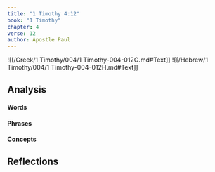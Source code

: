 ```yaml
---
title: "1 Timothy 4:12"
book: "1 Timothy"
chapter: 4
verse: 12
author: Apostle Paul
---
```

![[/Greek/1 Timothy/004/1 Timothy-004-012G.md#Text]]
![[/Hebrew/1 Timothy/004/1 Timothy-004-012H.md#Text]]

## Analysis

#### Words

#### Phrases

#### Concepts

## Reflections
